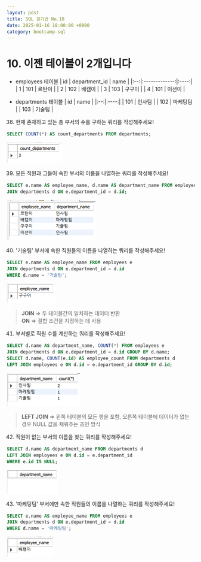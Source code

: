 ```yaml
---
layout: post
title: SQL 걷기반 No.10
date: 2025-01-16 18:00:00 +0900
category: bootcamp-sql
---
```


# 10. 이젠 테이블이 2개입니다

- employees 테이블
| id | department_id | name |
|:--:|:-------------:|:----:|
| 1  | 101           | 르탄이 |
| 2  | 102           | 배캠이 |
| 3  | 103           | 구구이 |
| 4  | 101           | 이션이 |

- departments 테이블
| id | name |
|:--:|:----:|
| 101 | 인사팀 |
| 102 | 마케팅팀 |
| 103 | 기술팀 |

38. 현재 존재하고 있는 총 부서의 수를 구하는 쿼리를 작성해주세요!
```sql
SELECT COUNT(*) AS count_departments FROM departments;
```
![walk10-38](/public/img/walk10-38.png)

39. 모든 직원과 그들이 속한 부서의 이름을 나열하는 쿼리를 작성해주세요!
```sql
SELECT e.name AS employee_name, d.name AS department_name FROM employees e  
JOIN departments d ON e.department_id = d.id;
```
![walk10-39](/public/img/walk10-39.png)

40. '기술팀' 부서에 속한 직원들의 이름을 나열하는 쿼리를 작성해주세요!
```sql
SELECT e.name AS employee_name FROM employees e  
JOIN departments d ON e.department_id = d.id  
WHERE d.name = '기술팀';
```
![walk10-40](/public/img/walk10-40.png)
> **JOIN** => 두 테이블간의 일치하는 데이터 반환  
**ON** => 결합 조건을 지정하는 데 사용

41. 부서별로 직원 수를 계산하는 쿼리를 작성해주세요!
```sql
SELECT d.name AS department_name, COUNT(*) FROM employees e  
JOIN departments d ON e.department_id = d.id GROUP BY d.name;  
SELECT d.name, COUNT(e.id) AS employee_count FROM departments d  
LEFT JOIN employees e ON d.id = e.department_id GROUP BY d.id;
```
![walk10-41](/public/img/walk10-41.png)
> **LEFT JOIN** => 왼쪽 테이블의 모든 행을 포함, 오른쪽 테이블에 데이터가 없는 경우 NULL 값을 채워주는 조인 방식

42. 직원이 없는 부서의 이름을 찾는 쿼리를 작성해주세요!
```sql
SELECT d.name AS department_name FROM departments d  
LEFT JOIN employees e ON d.id = e.department_id  
WHERE e.id IS NULL;
```
![walk10-42](/public/img/walk10-42.png)

43. '마케팅팀' 부서에만 속한 직원들의 이름을 나열하는 쿼리를 작성해주세요!
```sql
SELECT e.name AS employee_name FROM employees e  
JOIN departments d ON e.department_id = d.id  
WHERE d.name = '마케팅팀';
```
![walk10-43](/public/img/walk10-43.png)
